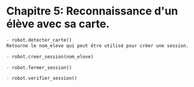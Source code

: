 # Chapitre 5: Reconnaissance d'un élève avec sa carte.

```python
- robot.detecter_carte()
Retourne le nom_eleve qui peut être utilisé pour créer une session.
```
```python
- robot.creer_session(nom_eleve)
```
```python
- robot.fermer_session()
```
```python
- robot.verifier_session()
```